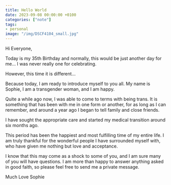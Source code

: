 ```yaml
---
title: Hello World
date: 2023-09-08 00:00:00 +0100
categories: ["note"] 
tags: 
- personal
image: "/img/DSCF4104_small.jpg"
---
```


Hi Everyone,

Today is my 35th Birthday and normally, this would be just another day for me… I was never really one for celebrating. 

However, this time it is different…

Because today, I am ready to introduce myself to you all. My name is Sophie, I am a transgender woman, and I am happy.

Quite a while ago now, I was able to come to terms with being trans. It is something that has been with me in one form or another, for as long as I can remember, and around a year ago I began to tell family and close friends.

I have sought the appropriate care and started my medical transition around six months ago.

This period has been the happiest and most fulfilling time of my entire life. I am truly thankful for the wonderful people I have surrounded myself with, who have given me nothing but love and acceptance.

I know that this may come as a shock to some of you, and I am sure many of you will have questions. I am more than happy to answer anything asked in good faith, so please feel free to send me a private message.

Much Love
Sophie
